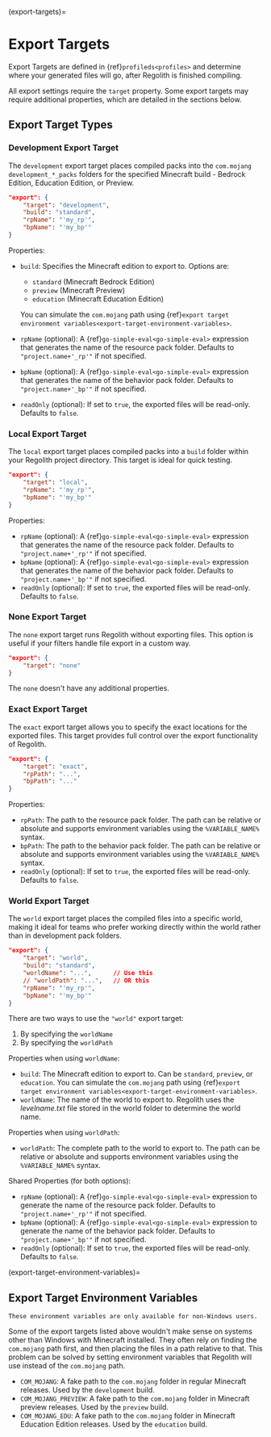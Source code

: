 (export-targets)=
# Export Targets
Export Targets are defined in {ref}`profileds<profiles>` and determine where your generated files will go, after Regolith is finished compiling.

All export settings require the `target` property. Some export targets may require additional properties, which are detailed in the sections below.

## Export Target Types
### Development Export Target
The `development` export target places compiled packs into the `com.mojang` `development_*_packs` folders for the specified Minecraft build - Bedrock Edition, Education Edition, or Preview.

```json
"export": {
    "target": "development",
    "build": "standard",
    "rpName": "'my_rp'",
    "bpName": "'my_bp'"
}
```
Properties:
- `build`: Specifies the Minecraft edition to export to. Options are:
  - `standard` (Minecraft Bedrock Edition)
  - `preview` (Minecraft Preview)
  - `education` (Minecraft Education Edition)

  You can simulate the `com.mojang` path using {ref}`export target environment variables<export-target-environment-variables>`.
- `rpName` (optional): A {ref}`go-simple-eval<go-simple-eval>` expression that generates the name of the resource pack folder. Defaults to `"project.name+'_rp'"` if not specified.
- `bpName` (optional): A {ref}`go-simple-eval<go-simple-eval>` expression that generates the name of the behavior pack folder. Defaults to `"project.name+'_bp'"` if not specified.
- `readOnly` (optional): If set to `true`, the exported files will be read-only. Defaults to `false`.

### Local Export Target
The `local` export target  places compiled packs into a `build` folder within your Regolith project directory. This target is ideal for quick testing.

```json
"export": {
    "target": "local",
    "rpName": "'my_rp'",
    "bpName": "'my_bp'"
}
```

Properties:
- `rpName` (optional): A {ref}`go-simple-eval<go-simple-eval>` expression that generates the name of the resource pack folder. Defaults to `"project.name+'_rp'"` if not specified.
- `bpName` (optional): A {ref}`go-simple-eval<go-simple-eval>` expression that generates the name of the behavior pack folder. Defaults to `"project.name+'_bp'"` if not specified.
- `readOnly` (optional): If set to `true`, the exported files will be read-only. Defaults to `false`.

### None Export Target
The `none` export target runs Regolith without exporting files. This option is useful if your filters handle file export in a custom way.

```json
"export": {
    "target": "none"
}
```
The `none` doesn't have any additional properties.

### Exact Export Target
The `exact` export target  allows you to specify the exact locations for the exported files. This target provides full control over the export functionality of Regolith.

```json
"export": {
    "target": "exact",
    "rpPath": "...",
    "bpPath": "..."
}
```

Properties:
- `rpPath`: The path to the resource pack folder. The path can be relative or absolute and supports environment variables using the `%VARIABLE_NAME%` syntax.
- `bpPath`: The path to the behavior pack folder. The path can be relative or absolute and supports environment variables using the `%VARIABLE_NAME%` syntax.
- `readOnly` (optional): If set to `true`, the exported files will be read-only. Defaults to `false`.

### World Export Target
The `world` export target places the compiled files into a specific world, making it ideal for teams who prefer working directly within the world rather than in development pack folders.

```json
"export": {
    "target": "world",
    "build": "standard",
    "worldName": "...",      // Use this
    // "worldPath": "...",   // OR this
    "rpName": "'my_rp'",
    "bpName": "'my_bp'"
}
```
There are two ways to use the `"world"` export target:
1. By specifying the `worldName`
2. By specifying the `worldPath`

Properties when using `worldName`:
- `build`: The Minecraft edition to export to. Can be `standard`, `preview`, or `education`. You can simulate the `com.mojang` path using {ref}`export target environment variables<export-target-environment-variables>`.
- `worldName`: The name of the world to export to. Regolith uses the *levelname.txt* file stored in the world folder to determine the world name.

Properties when using `worldPath`:
- `worldPath`: The complete path to the world to export to. The path can be relative or absolute and supports environment variables using the `%VARIABLE_NAME%` syntax.

Shared Properties (for both options):
- `rpName` (optional): A {ref}`go-simple-eval<go-simple-eval>` expression to generate the name of the resource pack folder. Defaults to `"project.name+'_rp'"` if not specified.
- `bpName` (optional): A {ref}`go-simple-eval<go-simple-eval>` expression to generate the name of the behavior pack folder. Defaults to `"project.name+'_bp'"` if not specified.
- `readOnly` (optional): If set to `true`, the exported files will be read-only. Defaults to `false`.

(export-target-environment-variables)=
## Export Target Environment Variables

```{warning}
These environment variables are only available for non-Windows users.
```

Some of the export targets listed above wouldn't make sense on systems other than Windows with Minecraft installed. They often rely on finding the `com.mojang` path first, and then placing the files in a path relative to that. This problem can be solved by setting environment variables that Regolith will use instead of the `com.mojang` path.

- `COM_MOJANG`: A fake path to the `com.mojang` folder in regular Minecraft releases. Used by the `development` build.
- `COM_MOJANG_PREVIEW`: A fake path to the `com.mojang` folder in Minecraft preview releases. Used by the `preview` build.
- `COM_MOJANG_EDU`: A fake path to the `com.mojang` folder in Minecraft Education Edition releases. Used by the `education` build.
